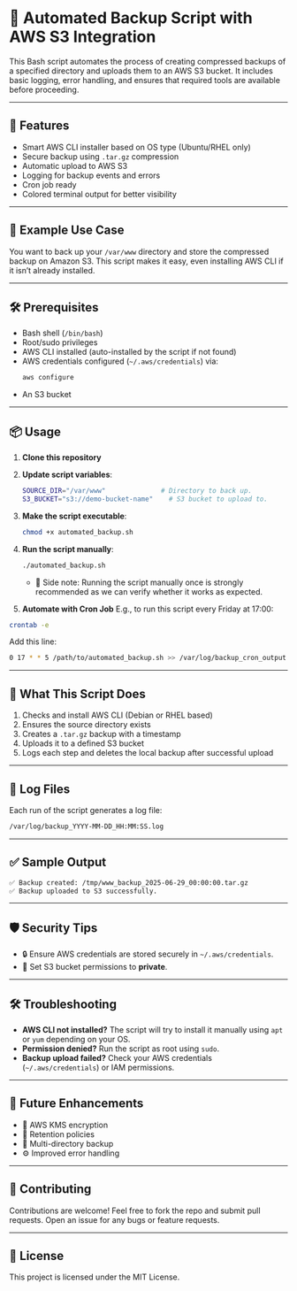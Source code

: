 # 📜 Automated Backup Script with AWS S3 Integration

This Bash script automates the process of creating compressed backups of a specified directory and uploads them to an AWS S3 bucket. It includes basic logging, error handling, and ensures that required tools are available before proceeding.

---

## 📁 Features

- Smart AWS CLI installer based on OS type (Ubuntu/RHEL only)
- Secure backup using `.tar.gz` compression
- Automatic upload to AWS S3
- Logging for backup events and errors
- Cron job ready
- Colored terminal output for better visibility

---

## 📂 Example Use Case

You want to back up your `/var/www` directory and store the compressed backup on Amazon S3. This script makes it easy, even installing AWS CLI if it isn’t already installed.

---

## 🛠️ Prerequisites

- Bash shell (`/bin/bash`)
- Root/sudo privileges
- AWS CLI installed (auto-installed by the script if not found)
- AWS credentials configured (`~/.aws/credentials`) via:
  ```bash
  aws configure
  ```
- An S3 bucket

---

## 📦 Usage

1. **Clone this repository**

2. **Update script variables**:
   ```bash
   SOURCE_DIR="/var/www"              # Directory to back up.
   S3_BUCKET="s3://demo-bucket-name"    # S3 bucket to upload to.
   ```

3. **Make the script executable**:
   ```bash
   chmod +x automated_backup.sh
   ```

4. **Run the script manually**:
   ```bash
   ./automated_backup.sh
   ```

   - 📝 Side note: Running the script manually once is strongly recommended as we can verify whether it works as expected.

5. **Automate with Cron Job**
E.g., to run this script every Friday at 17:00:
```bash
crontab -e
```
Add this line:
```bash
0 17 * * 5 /path/to/automated_backup.sh >> /var/log/backup_cron_output.log 2>&1
```
 
---

## 🧪 What This Script Does

1. Checks and install AWS CLI (Debian or RHEL based)
2. Ensures the source directory exists
3. Creates a `.tar.gz` backup with a timestamp
4. Uploads it to a defined S3 bucket
5. Logs each step and deletes the local backup after successful upload

---

## 📄 Log Files

Each run of the script generates a log file:
```bash
/var/log/backup_YYYY-MM-DD_HH:MM:SS.log
```

---

## ✅ Sample Output
```bash
✅ Backup created: /tmp/www_backup_2025-06-29_00:00:00.tar.gz
✅ Backup uploaded to S3 successfully.
```

---

## 🛡️ Security Tips

- 🔒 Ensure AWS credentials are stored securely in `~/.aws/credentials`.
- 🚫 Set S3 bucket permissions to **private**.

---

## 🛠️ Troubleshooting

- **AWS CLI not installed?** The script will try to install it manually using `apt` or `yum` depending on your OS.
- **Permission denied?** Run the script as root using `sudo`.
- **Backup upload failed?** Check your AWS credentials (`~/.aws/credentials`) or IAM permissions.

---

## 🎨 Future Enhancements

- 🔐 AWS KMS encryption
- 📅 Retention policies
- 📂 Multi-directory backup
- ⚙️ Improved error handling

---

## 🤝 Contributing

Contributions are welcome! Feel free to fork the repo and submit pull requests. Open an issue for any bugs or feature requests.

---

## 📄 License

This project is licensed under the MIT License.